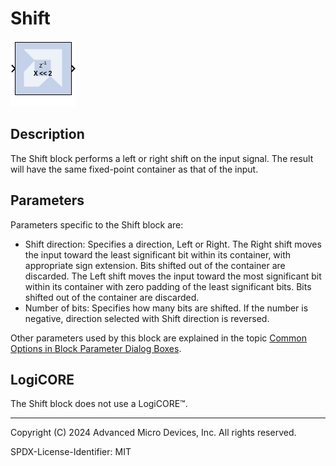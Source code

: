 # Shift

![](./Images/block.png)

## Description

The Shift block performs a left or right shift on the input
signal. The result will have the same fixed-point container as that of
the input.

## Parameters

Parameters specific to the Shift block are:

- Shift direction: Specifies a direction, Left or Right. The Right shift
  moves the input toward the least significant bit within its container,
  with appropriate sign extension. Bits shifted out of the container are
  discarded. The Left shift moves the input toward the most significant
  bit within its container with zero padding of the least significant
  bits. Bits shifted out of the container are discarded.
- Number of bits: Specifies how many bits are shifted. If the number is
  negative, direction selected with Shift direction is reversed.

Other parameters used by this block are explained in the topic [Common
Options in Block Parameter Dialog
Boxes](../../GEN/common-options/README.md).

## LogiCORE

The Shift block does not use a LogiCORE™.

--------------
Copyright (C) 2024 Advanced Micro Devices, Inc.
All rights reserved.

SPDX-License-Identifier: MIT
